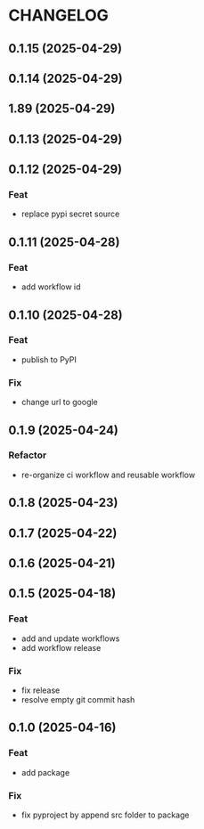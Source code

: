 # CHANGELOG

## 0.1.15 (2025-04-29)

## 0.1.14 (2025-04-29)

## 1.89 (2025-04-29)

## 0.1.13 (2025-04-29)

## 0.1.12 (2025-04-29)

### Feat

- replace pypi secret source

## 0.1.11 (2025-04-28)

### Feat

- add workflow id

## 0.1.10 (2025-04-28)

### Feat

- publish to PyPI

### Fix

- change url to google

## 0.1.9 (2025-04-24)

### Refactor

- re-organize ci workflow and reusable workflow

## 0.1.8 (2025-04-23)

## 0.1.7 (2025-04-22)

## 0.1.6 (2025-04-21)

## 0.1.5 (2025-04-18)

### Feat

- add and update workflows
- add workflow release

### Fix

- fix release
- resolve empty git commit hash

## 0.1.0 (2025-04-16)

### Feat

- add package

### Fix

- fix pyproject by append src folder to package
